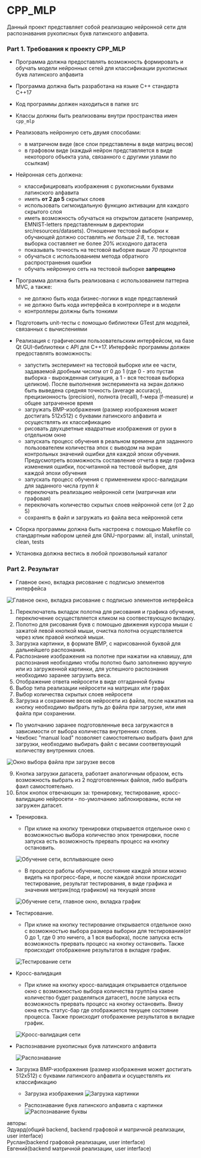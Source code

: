 # CPP_MLP

Данный проект представляет собой реализацию нейронной сети для распознавания рукописных букв латинского алфавита.

### Part 1. Требования к проекту CPP_MLP

- Программа должна предоставлять возможность формировать и обучать модели нейронных сетей для классификации рукописных букв латинского алфавита
- Программа должна быть разработана на языке C++ стандарта C++17
- Код программы должен находиться в папке src
- Классы должны быть реализованы внутри пространства имен `cpp_mlp`

- Реализовать нейронную сеть _двумя_ способами:

  - в матричном виде (все слои представлены в виде матриц весов)
  - в графовом виде (каждый нейрон представляется в виде некоторого объекта узла, связанного с другими узлами по ссылкам)

- Нейронная сеть должена:

  - классифицировать изображения с рукописными буквами латинского алфавита
  - иметь **от 2 до 5** скрытых слоев
  - использовать сигмоидальную функцию активации для каждого скрытого слоя
  - иметь возможность обучаться на открытом датасете (например, EMNIST-letters представленным в директории src/resources/datasets). Отношение тестовой выборки к обучающей должно составлять _не больше 2:8_, т.е. тестовая выборка составляет не более 20% исходного датасета
  - показывать точность на тестовой выборке _выше 70 процентов_
  - обучаться с использованием метода обратного распространения ошибки
  - обучать нейронную сеть на тестовой выборке **запрещено**

- Программа должна быть реализована с использованием паттерна MVC, а также:

  - не должно быть кода бизнес-логики в коде представлений
  - не должно быть кода интерфейса в контроллере и в модели
  - контроллеры должны быть тонкими

- Подготовить unit-тесты c помощью библиотеки GTest для модулей, связанных с вычислениями

- Реализация с графическим пользовательским интерфейсом, на базе Qt GUI-библиотеки с API для C++17. Интерфейс программы должен предоставлять возможность:

  - запустить эксперимент на тестовой выборке или ее части, задаваемой дробным числом от 0 до 1 (где 0 - это пустая выборка - вырожденная ситуация, а 1 - вся тестовая выборка целиком). После выполнения эксперимента на экран должно быть выведена средняя точность (average accuracy), прецизионность (precision), полнота (recall), f-мера (f-measure) и общее затраченное время
  - загружать BMP-изображения (размер изображения может достигать 512x512) с буквами латинского алфавита и осуществлять их классификацию
  - рисовать двухцветные квадратные изображения от руки в отдельном окне
  - запускать процесс обучения в реальном времени для заданного пользователем количества эпох с выводом на экран контрольных значений ошибки для каждой эпохи обучения. Предусмотреть возможность составление отчета в виде графика изменения ошибки, посчитанной на тестовой выборке, для каждой эпохи обучения
  - запускать процесс обучения с применением кросс-валидации для заданного числа групп _k_
  - переключать реализацию нейронной сети (матричная или графовая)
  - переключать количество скрытых слоев нейронной сети (от 2 до 5)
  - сохранять в файл и загружать из файла веса нейронной сети

- Сборка программы должна быть настроена с помощью Makefile со стандартным набором целей для GNU-программ: all, install, uninstall, clean, tests
- Установка должна вестись в любой произвольный каталог

### Part 2. Результат

- Главное окно, вкладка рисование с подписью элементов интерфейса

![Главное окно, вкладка рисование с подписью элементов интерфейса](/images/ui_decript.png)

1. Переключатель вкладок полотна для рисования и графика обучения, переключение осуществляется кликом на соотвествующую вкладку.
2. Полотно для рисования букв с помощью движения курсора мыши с зажатой левой кнопкой мыши, очистка полотна осуществляется через клик правой кнопкой мыши.
3. Загрузка картинки, в формате BMP, с нарисованной буквой для дальнейшего распознания.
4. Распознание изображения на полотне при нажатии на клавишу, для распознания необходимо чтобы полотно было заполненно вручную или из загруженной картинки, для успешного распознания необходимо заранее загрузить веса.
5. Отображение ответа нейросети в виде отгаданной буквы
6. Выбор типа реализации нейросети на матрицах или графах
7. Выбор количества скрытых слоев нейросети
8. Загрузка и сохранение весов нейросети из файла, после нажатия на кнопку необходимо выбрать путь до файла при загрузке, или имя файла при сохранении.

- По умолчанию заранее подготовленные веса загружаются в зависимости от выбора количества внутренних слоев.
- Чекбокс "manual load" позволяет самостоятельно выбрать фаил для загрузки, необходимо выбирать файл с весами соответвующий количеству внутренних слоев.

![Окно выбора файла при загрузке весов](/images/load_weigth.png)

9. Кнопка загрузки датасета, работает аналогичным образом, есть возможность выбрать из 2 подготовленных файлов, либо выбрать фаил самостоятельно.
10. Блок кнопок отвечающих за: тренировку, тестирование, кросс-валидацию нейросети - по-умолчанию заблокированы, если не загружен датасет.

- Тренировка.

  - При клике на кнопку тренировки открывается отдельное окно с возможностью выбора количество эпох тренировки, после запуска есть возможность прервать процесс на кнопку остановить.

  ![Обучение сети, всплывающее окно](/images/learn.png)

  - В процессе работы обучение, состояние каждой эпохи можно видеть на прогресс-баре, и после каждой эпохи происходит тестирование, результат тестирования, в виде графика и значения метрик(под графиком) на текущей эпохе

  ![Обучение сети, главное окно, вкладка график](/images/graphic_view_learn.png)

- Тестирование.

  - При клике на кнопку тестирование открывается отдельное окно с возможностью выбора размера выборки для тестирования(от 0 до 1, где 0 это ничего, а 1 вся выборка), после запуска есть возможность прервать процесс на кнопку остановить. Также происходит отображение результатов в вкладке график.

  ![Тестирование сети](/images/testing.png)

- Кросс-валидация

  - При клике на кнопку кросс-валидация открывается отдельное окно с возможностью выбора количества групп(на какое количество будет разделяться датасет), после запуска есть возможность прервать процесс на кнопку остановить. Внизу окна есть статус-бар где отображается текущее состояние процесса. Также происходит отображение результатов в вкладке график.

  ![Кросс-валидация сети](/images/cross-valid.png)

- Распознавание рукописных букв латинского алфавита

  ![Распознавание](/images/recognition_letter.png)

- Загрузка BMP-изображения (размер изображения может достигать 512x512) с буквами латинского алфавита и осуществлять их классификацию

  - Загрузка изображения
    ![Загрузка картинки](/images/load_letter_image.png)

  - Распознавание букв латинского алфавита с картинки
    ![Распознавание буквы](/images/recongnition_letter_image.png)

авторы: \
Эдуард(общий backend, backend графовой и матричной реализации, user interface) \
Руслан(backend графовой реализации, user interface) \
Евгений(backend матричной реализации, user interface)
